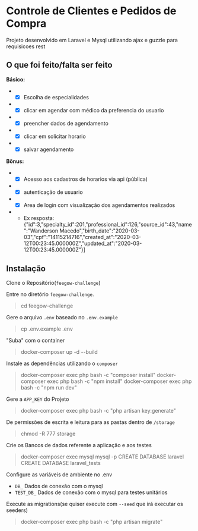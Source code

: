 
# Controle de Clientes e Pedidos de Compra

Projeto desenvolvido em Laravel e Mysql utilizando ajax e guzzle para requisicoes rest

## O que foi feito/falta ser feito

**Básico:**
-  - [x] Escolha de especialidades
-  - [x] clicar em agendar com médico da preferencia do usuario
-  - [x] preencher dados de agendamento
-  - [x] clicar em solicitar horario
-  - [x] salvar agendamento

**Bônus:**
-  - [x] Acesso aos cadastros de horarios via api (pública)
-  - [x] autenticação de usuario
-  - [x] Area de login com visualização dos agendamentos realizados
-  - Ex resposta: {"id":3,"specialty_id":201,"professional_id":126,"source_id":43,"name":"Wanderson Macedo","birth_date":"2020-03-03","cpf":"14115214716","created_at":"2020-03-12T00:23:45.000000Z","updated_at":"2020-03-12T00:23:45.000000Z"}]


## Instalação

Clone o Repositório(`feegow-challenge`)  

Entre no diretório `feegow-challenge`.

> cd feegow-challenge

Gere o arquivo `.env` baseado no `.env.example`

> cp .env.example .env

"Suba" com o container

> docker-composer up -d --build

Instale as dependências utilizando o `composer`
> docker-composer exec php bash -c "composer install"
> docker-composer exec php bash -c "npm install"
> docker-composer exec php bash -c "npm run dev"

Gere a `APP_KEY` do Projeto
> docker-composer exec php bash -c "php artisan key:generate"

De permissões de escrita e leitura para as pastas dentro de `/storage` 
> chmod -R 777 storage

Crie os Bancos de dados referente a aplicação e aos testes
> docker-composer exec mysql mysql -p
> CREATE DATABASE laravel
> CREATE DATABASE laravel_tests

Configure as variáveis de ambiente no .env
* `DB_` Dados de conexão com o mysql
* `TEST_DB_` Dados de conexão com o mysql para testes unitários

Execute as migrations(se quiser execute com `--seed` que irá executar os seeders)
> docker-composer exec php bash -c "php artisan migrate"



